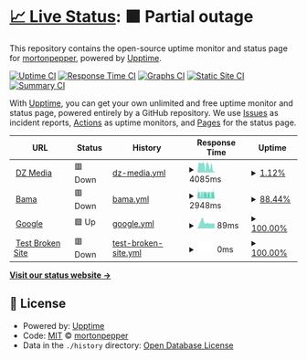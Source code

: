 # [📈 Live Status](https://demo.upptime.js.org): <!--live status--> **🟧 Partial outage**

This repository contains the open-source uptime monitor and status page for [mortonpepper](https://demo.upptime.js.org), powered by [Upptime](https://github.com/upptime/upptime).

[![Uptime CI](https://github.com/mortonpepper/upptime-upptime/workflows/Uptime%20CI/badge.svg)](https://github.com/mortonpepper/upptime-upptime/actions?query=workflow%3A%22Uptime+CI%22)
[![Response Time CI](https://github.com/mortonpepper/upptime-upptime/workflows/Response%20Time%20CI/badge.svg)](https://github.com/mortonpepper/upptime-upptime/actions?query=workflow%3A%22Response+Time+CI%22)
[![Graphs CI](https://github.com/mortonpepper/upptime-upptime/workflows/Graphs%20CI/badge.svg)](https://github.com/mortonpepper/upptime-upptime/actions?query=workflow%3A%22Graphs+CI%22)
[![Static Site CI](https://github.com/mortonpepper/upptime-upptime/workflows/Static%20Site%20CI/badge.svg)](https://github.com/mortonpepper/upptime-upptime/actions?query=workflow%3A%22Static+Site+CI%22)
[![Summary CI](https://github.com/mortonpepper/upptime-upptime/workflows/Summary%20CI/badge.svg)](https://github.com/mortonpepper/upptime-upptime/actions?query=workflow%3A%22Summary+CI%22)

With [Upptime](https://upptime.js.org), you can get your own unlimited and free uptime monitor and status page, powered entirely by a GitHub repository. We use [Issues](https://github.com/mortonpepper/upptime-upptime/issues) as incident reports, [Actions](https://github.com/mortonpepper/upptime-upptime/actions) as uptime monitors, and [Pages](https://demo.upptime.js.org) for the status page.

<!--start: status pages-->
<!-- This summary is generated by Upptime (https://github.com/upptime/upptime) -->
<!-- Do not edit this manually, your changes will be overwritten -->
<!-- prettier-ignore -->
| URL | Status | History | Response Time | Uptime |
| --- | ------ | ------- | ------------- | ------ |
| <img alt="" src="https://icons.duckduckgo.com/ip3/www.digitalzephyr.com.ico" height="13"> [DZ Media](https://www.digitalzephyr.com) | 🟥 Down | [dz-media.yml](https://github.com/mortonpepper/upptime-upptime/commits/HEAD/history/dz-media.yml) | <details><summary><img alt="Response time graph" src="./graphs/dz-media/response-time-week.png" height="20"> 4085ms</summary><br><a href="https://mortonpepper.github.io/upptime-upptime/history/dz-media"><img alt="Response time 3003" src="https://img.shields.io/endpoint?url=https%3A%2F%2Fraw.githubusercontent.com%2Fmortonpepper%2Fupptime-upptime%2FHEAD%2Fapi%2Fdz-media%2Fresponse-time.json"></a><br><a href="https://mortonpepper.github.io/upptime-upptime/history/dz-media"><img alt="24-hour response time 5733" src="https://img.shields.io/endpoint?url=https%3A%2F%2Fraw.githubusercontent.com%2Fmortonpepper%2Fupptime-upptime%2FHEAD%2Fapi%2Fdz-media%2Fresponse-time-day.json"></a><br><a href="https://mortonpepper.github.io/upptime-upptime/history/dz-media"><img alt="7-day response time 4085" src="https://img.shields.io/endpoint?url=https%3A%2F%2Fraw.githubusercontent.com%2Fmortonpepper%2Fupptime-upptime%2FHEAD%2Fapi%2Fdz-media%2Fresponse-time-week.json"></a><br><a href="https://mortonpepper.github.io/upptime-upptime/history/dz-media"><img alt="30-day response time 3225" src="https://img.shields.io/endpoint?url=https%3A%2F%2Fraw.githubusercontent.com%2Fmortonpepper%2Fupptime-upptime%2FHEAD%2Fapi%2Fdz-media%2Fresponse-time-month.json"></a><br><a href="https://mortonpepper.github.io/upptime-upptime/history/dz-media"><img alt="1-year response time 3003" src="https://img.shields.io/endpoint?url=https%3A%2F%2Fraw.githubusercontent.com%2Fmortonpepper%2Fupptime-upptime%2FHEAD%2Fapi%2Fdz-media%2Fresponse-time-year.json"></a></details> | <details><summary><a href="https://mortonpepper.github.io/upptime-upptime/history/dz-media">1.12%</a></summary><a href="https://mortonpepper.github.io/upptime-upptime/history/dz-media"><img alt="All-time uptime 1.21%" src="https://img.shields.io/endpoint?url=https%3A%2F%2Fraw.githubusercontent.com%2Fmortonpepper%2Fupptime-upptime%2FHEAD%2Fapi%2Fdz-media%2Fuptime.json"></a><br><a href="https://mortonpepper.github.io/upptime-upptime/history/dz-media"><img alt="24-hour uptime 0.47%" src="https://img.shields.io/endpoint?url=https%3A%2F%2Fraw.githubusercontent.com%2Fmortonpepper%2Fupptime-upptime%2FHEAD%2Fapi%2Fdz-media%2Fuptime-day.json"></a><br><a href="https://mortonpepper.github.io/upptime-upptime/history/dz-media"><img alt="7-day uptime 1.12%" src="https://img.shields.io/endpoint?url=https%3A%2F%2Fraw.githubusercontent.com%2Fmortonpepper%2Fupptime-upptime%2FHEAD%2Fapi%2Fdz-media%2Fuptime-week.json"></a><br><a href="https://mortonpepper.github.io/upptime-upptime/history/dz-media"><img alt="30-day uptime 0.00%" src="https://img.shields.io/endpoint?url=https%3A%2F%2Fraw.githubusercontent.com%2Fmortonpepper%2Fupptime-upptime%2FHEAD%2Fapi%2Fdz-media%2Fuptime-month.json"></a><br><a href="https://mortonpepper.github.io/upptime-upptime/history/dz-media"><img alt="1-year uptime 1.21%" src="https://img.shields.io/endpoint?url=https%3A%2F%2Fraw.githubusercontent.com%2Fmortonpepper%2Fupptime-upptime%2FHEAD%2Fapi%2Fdz-media%2Fuptime-year.json"></a></details>
| <img alt="" src="https://icons.duckduckgo.com/ip3/bama.design.ico" height="13"> [Bama](https://bama.design) | 🟥 Down | [bama.yml](https://github.com/mortonpepper/upptime-upptime/commits/HEAD/history/bama.yml) | <details><summary><img alt="Response time graph" src="./graphs/bama/response-time-week.png" height="20"> 2948ms</summary><br><a href="https://mortonpepper.github.io/upptime-upptime/history/bama"><img alt="Response time 2709" src="https://img.shields.io/endpoint?url=https%3A%2F%2Fraw.githubusercontent.com%2Fmortonpepper%2Fupptime-upptime%2FHEAD%2Fapi%2Fbama%2Fresponse-time.json"></a><br><a href="https://mortonpepper.github.io/upptime-upptime/history/bama"><img alt="24-hour response time 2834" src="https://img.shields.io/endpoint?url=https%3A%2F%2Fraw.githubusercontent.com%2Fmortonpepper%2Fupptime-upptime%2FHEAD%2Fapi%2Fbama%2Fresponse-time-day.json"></a><br><a href="https://mortonpepper.github.io/upptime-upptime/history/bama"><img alt="7-day response time 2948" src="https://img.shields.io/endpoint?url=https%3A%2F%2Fraw.githubusercontent.com%2Fmortonpepper%2Fupptime-upptime%2FHEAD%2Fapi%2Fbama%2Fresponse-time-week.json"></a><br><a href="https://mortonpepper.github.io/upptime-upptime/history/bama"><img alt="30-day response time 2707" src="https://img.shields.io/endpoint?url=https%3A%2F%2Fraw.githubusercontent.com%2Fmortonpepper%2Fupptime-upptime%2FHEAD%2Fapi%2Fbama%2Fresponse-time-month.json"></a><br><a href="https://mortonpepper.github.io/upptime-upptime/history/bama"><img alt="1-year response time 2709" src="https://img.shields.io/endpoint?url=https%3A%2F%2Fraw.githubusercontent.com%2Fmortonpepper%2Fupptime-upptime%2FHEAD%2Fapi%2Fbama%2Fresponse-time-year.json"></a></details> | <details><summary><a href="https://mortonpepper.github.io/upptime-upptime/history/bama">88.44%</a></summary><a href="https://mortonpepper.github.io/upptime-upptime/history/bama"><img alt="All-time uptime 94.96%" src="https://img.shields.io/endpoint?url=https%3A%2F%2Fraw.githubusercontent.com%2Fmortonpepper%2Fupptime-upptime%2FHEAD%2Fapi%2Fbama%2Fuptime.json"></a><br><a href="https://mortonpepper.github.io/upptime-upptime/history/bama"><img alt="24-hour uptime 92.58%" src="https://img.shields.io/endpoint?url=https%3A%2F%2Fraw.githubusercontent.com%2Fmortonpepper%2Fupptime-upptime%2FHEAD%2Fapi%2Fbama%2Fuptime-day.json"></a><br><a href="https://mortonpepper.github.io/upptime-upptime/history/bama"><img alt="7-day uptime 88.44%" src="https://img.shields.io/endpoint?url=https%3A%2F%2Fraw.githubusercontent.com%2Fmortonpepper%2Fupptime-upptime%2FHEAD%2Fapi%2Fbama%2Fuptime-week.json"></a><br><a href="https://mortonpepper.github.io/upptime-upptime/history/bama"><img alt="30-day uptime 93.35%" src="https://img.shields.io/endpoint?url=https%3A%2F%2Fraw.githubusercontent.com%2Fmortonpepper%2Fupptime-upptime%2FHEAD%2Fapi%2Fbama%2Fuptime-month.json"></a><br><a href="https://mortonpepper.github.io/upptime-upptime/history/bama"><img alt="1-year uptime 94.96%" src="https://img.shields.io/endpoint?url=https%3A%2F%2Fraw.githubusercontent.com%2Fmortonpepper%2Fupptime-upptime%2FHEAD%2Fapi%2Fbama%2Fuptime-year.json"></a></details>
| <img alt="" src="https://icons.duckduckgo.com/ip3/www.google.com.ico" height="13"> [Google](https://www.google.com) | 🟩 Up | [google.yml](https://github.com/mortonpepper/upptime-upptime/commits/HEAD/history/google.yml) | <details><summary><img alt="Response time graph" src="./graphs/google/response-time-week.png" height="20"> 89ms</summary><br><a href="https://mortonpepper.github.io/upptime-upptime/history/google"><img alt="Response time 80" src="https://img.shields.io/endpoint?url=https%3A%2F%2Fraw.githubusercontent.com%2Fmortonpepper%2Fupptime-upptime%2FHEAD%2Fapi%2Fgoogle%2Fresponse-time.json"></a><br><a href="https://mortonpepper.github.io/upptime-upptime/history/google"><img alt="24-hour response time 73" src="https://img.shields.io/endpoint?url=https%3A%2F%2Fraw.githubusercontent.com%2Fmortonpepper%2Fupptime-upptime%2FHEAD%2Fapi%2Fgoogle%2Fresponse-time-day.json"></a><br><a href="https://mortonpepper.github.io/upptime-upptime/history/google"><img alt="7-day response time 89" src="https://img.shields.io/endpoint?url=https%3A%2F%2Fraw.githubusercontent.com%2Fmortonpepper%2Fupptime-upptime%2FHEAD%2Fapi%2Fgoogle%2Fresponse-time-week.json"></a><br><a href="https://mortonpepper.github.io/upptime-upptime/history/google"><img alt="30-day response time 83" src="https://img.shields.io/endpoint?url=https%3A%2F%2Fraw.githubusercontent.com%2Fmortonpepper%2Fupptime-upptime%2FHEAD%2Fapi%2Fgoogle%2Fresponse-time-month.json"></a><br><a href="https://mortonpepper.github.io/upptime-upptime/history/google"><img alt="1-year response time 80" src="https://img.shields.io/endpoint?url=https%3A%2F%2Fraw.githubusercontent.com%2Fmortonpepper%2Fupptime-upptime%2FHEAD%2Fapi%2Fgoogle%2Fresponse-time-year.json"></a></details> | <details><summary><a href="https://mortonpepper.github.io/upptime-upptime/history/google">100.00%</a></summary><a href="https://mortonpepper.github.io/upptime-upptime/history/google"><img alt="All-time uptime 100.00%" src="https://img.shields.io/endpoint?url=https%3A%2F%2Fraw.githubusercontent.com%2Fmortonpepper%2Fupptime-upptime%2FHEAD%2Fapi%2Fgoogle%2Fuptime.json"></a><br><a href="https://mortonpepper.github.io/upptime-upptime/history/google"><img alt="24-hour uptime 100.00%" src="https://img.shields.io/endpoint?url=https%3A%2F%2Fraw.githubusercontent.com%2Fmortonpepper%2Fupptime-upptime%2FHEAD%2Fapi%2Fgoogle%2Fuptime-day.json"></a><br><a href="https://mortonpepper.github.io/upptime-upptime/history/google"><img alt="7-day uptime 100.00%" src="https://img.shields.io/endpoint?url=https%3A%2F%2Fraw.githubusercontent.com%2Fmortonpepper%2Fupptime-upptime%2FHEAD%2Fapi%2Fgoogle%2Fuptime-week.json"></a><br><a href="https://mortonpepper.github.io/upptime-upptime/history/google"><img alt="30-day uptime 100.00%" src="https://img.shields.io/endpoint?url=https%3A%2F%2Fraw.githubusercontent.com%2Fmortonpepper%2Fupptime-upptime%2FHEAD%2Fapi%2Fgoogle%2Fuptime-month.json"></a><br><a href="https://mortonpepper.github.io/upptime-upptime/history/google"><img alt="1-year uptime 100.00%" src="https://img.shields.io/endpoint?url=https%3A%2F%2Fraw.githubusercontent.com%2Fmortonpepper%2Fupptime-upptime%2FHEAD%2Fapi%2Fgoogle%2Fuptime-year.json"></a></details>
| <img alt="" src="https://icons.duckduckgo.com/ip3/thissitedoesnotexist.koj.co.ico" height="13"> [Test Broken Site](https://thissitedoesnotexist.koj.co) | 🟥 Down | [test-broken-site.yml](https://github.com/mortonpepper/upptime-upptime/commits/HEAD/history/test-broken-site.yml) | <details><summary><img alt="Response time graph" src="./graphs/test-broken-site/response-time-week.png" height="20"> 0ms</summary><br><a href="https://mortonpepper.github.io/upptime-upptime/history/test-broken-site"><img alt="Response time 0" src="https://img.shields.io/endpoint?url=https%3A%2F%2Fraw.githubusercontent.com%2Fmortonpepper%2Fupptime-upptime%2FHEAD%2Fapi%2Ftest-broken-site%2Fresponse-time.json"></a><br><a href="https://mortonpepper.github.io/upptime-upptime/history/test-broken-site"><img alt="24-hour response time 0" src="https://img.shields.io/endpoint?url=https%3A%2F%2Fraw.githubusercontent.com%2Fmortonpepper%2Fupptime-upptime%2FHEAD%2Fapi%2Ftest-broken-site%2Fresponse-time-day.json"></a><br><a href="https://mortonpepper.github.io/upptime-upptime/history/test-broken-site"><img alt="7-day response time 0" src="https://img.shields.io/endpoint?url=https%3A%2F%2Fraw.githubusercontent.com%2Fmortonpepper%2Fupptime-upptime%2FHEAD%2Fapi%2Ftest-broken-site%2Fresponse-time-week.json"></a><br><a href="https://mortonpepper.github.io/upptime-upptime/history/test-broken-site"><img alt="30-day response time 0" src="https://img.shields.io/endpoint?url=https%3A%2F%2Fraw.githubusercontent.com%2Fmortonpepper%2Fupptime-upptime%2FHEAD%2Fapi%2Ftest-broken-site%2Fresponse-time-month.json"></a><br><a href="https://mortonpepper.github.io/upptime-upptime/history/test-broken-site"><img alt="1-year response time 0" src="https://img.shields.io/endpoint?url=https%3A%2F%2Fraw.githubusercontent.com%2Fmortonpepper%2Fupptime-upptime%2FHEAD%2Fapi%2Ftest-broken-site%2Fresponse-time-year.json"></a></details> | <details><summary><a href="https://mortonpepper.github.io/upptime-upptime/history/test-broken-site">100.00%</a></summary><a href="https://mortonpepper.github.io/upptime-upptime/history/test-broken-site"><img alt="All-time uptime 100.00%" src="https://img.shields.io/endpoint?url=https%3A%2F%2Fraw.githubusercontent.com%2Fmortonpepper%2Fupptime-upptime%2FHEAD%2Fapi%2Ftest-broken-site%2Fuptime.json"></a><br><a href="https://mortonpepper.github.io/upptime-upptime/history/test-broken-site"><img alt="24-hour uptime 100.00%" src="https://img.shields.io/endpoint?url=https%3A%2F%2Fraw.githubusercontent.com%2Fmortonpepper%2Fupptime-upptime%2FHEAD%2Fapi%2Ftest-broken-site%2Fuptime-day.json"></a><br><a href="https://mortonpepper.github.io/upptime-upptime/history/test-broken-site"><img alt="7-day uptime 100.00%" src="https://img.shields.io/endpoint?url=https%3A%2F%2Fraw.githubusercontent.com%2Fmortonpepper%2Fupptime-upptime%2FHEAD%2Fapi%2Ftest-broken-site%2Fuptime-week.json"></a><br><a href="https://mortonpepper.github.io/upptime-upptime/history/test-broken-site"><img alt="30-day uptime 100.00%" src="https://img.shields.io/endpoint?url=https%3A%2F%2Fraw.githubusercontent.com%2Fmortonpepper%2Fupptime-upptime%2FHEAD%2Fapi%2Ftest-broken-site%2Fuptime-month.json"></a><br><a href="https://mortonpepper.github.io/upptime-upptime/history/test-broken-site"><img alt="1-year uptime 100.00%" src="https://img.shields.io/endpoint?url=https%3A%2F%2Fraw.githubusercontent.com%2Fmortonpepper%2Fupptime-upptime%2FHEAD%2Fapi%2Ftest-broken-site%2Fuptime-year.json"></a></details>

<!--end: status pages-->

[**Visit our status website →**](https://demo.upptime.js.org)

## 📄 License

- Powered by: [Upptime](https://github.com/upptime/upptime)
- Code: [MIT](./LICENSE) © [mortonpepper](https://demo.upptime.js.org)
- Data in the `./history` directory: [Open Database License](https://opendatacommons.org/licenses/odbl/1-0/)
